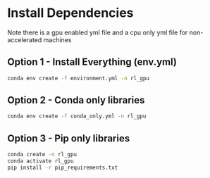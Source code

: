 # Install Dependencies

Note there is a gpu enabled yml file and a cpu only yml file for non-accelerated machines

## Option 1 - Install Everything (env.yml)

```bash
conda env create -f environment.yml -n rl_gpu
```

## Option 2 - Conda only libraries

```bash
conda env create -f conda_only.yml -n rl_gpu
```

## Option 3 - Pip only libraries

```bash
conda create -n rl_gpu
conda activate rl_gpu
pip install -r pip_requirements.txt
```
